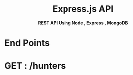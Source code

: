 <div align = Center , colour = Red>
    <h1> Express.js API</h1> 
   <strong> REST API Using Node , Express , MongoDB </strong>
</div>

# End Points 
 <h1> GET : /hunters </h1>
